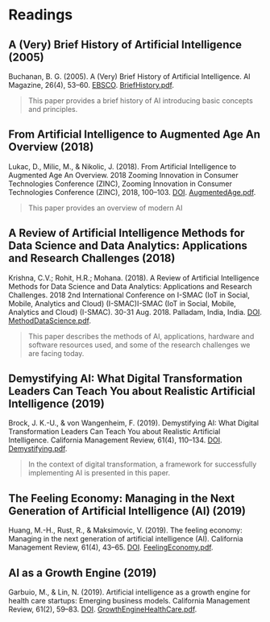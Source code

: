 # Readings

## A (Very) Brief History of Artificial Intelligence (2005)

Buchanan, B. G. (2005). A (Very) Brief History of Artificial Intelligence. AI Magazine, 26(4), 53–60. [EBSCO](https://search-ebscohost-com.proxy1.ncu.edu/login.aspx?direct=true&db=ofs&AN=501189619&site=eds-live).  [BriefHistory.pdf](BriefHistory.pdf).

> This paper provides a brief history of AI introducing basic concepts and principles.

## From Artificial Intelligence to Augmented Age An Overview (2018)

Lukac, D., Milic, M., & Nikolic, J. (2018). From Artificial Intelligence to Augmented Age An Overview. 2018 Zooming Innovation in Consumer Technologies Conference (ZINC), Zooming Innovation in Consumer Technologies Conference (ZINC), 2018, 100–103. [DOI](https://doi-org.proxy1.ncu.edu/10.1109/ZINC.2018.8448793).  [AugmentedAge.pdf](AugmentedAge.pdf).

> This paper provides an overview of modern AI

## A Review of Artificial Intelligence Methods for Data Science and Data Analytics: Applications and Research Challenges (2018)

Krishna, C.V.; Rohit, H.R.; Mohana. (2018). A Review of Artificial Intelligence Methods for Data Science and Data Analytics: Applications and Research Challenges.  2018 2nd International Conference on I-SMAC (IoT in Social, Mobile, Analytics and Cloud) (I-SMAC)I-SMAC (IoT in Social, Mobile, Analytics and Cloud) (I-SMAC). 30-31 Aug. 2018. Palladam, India, India. [DOI](https://doi-org.proxy1.ncu.edu/10.1109/I-SMAC.2018.8653670). [MethodDataScience.pdf](MethodDataScience.pdf).

> This paper describes the methods of AI, applications, hardware and software resources used, and some of the research challenges we are facing today.

## Demystifying AI: What Digital Transformation Leaders Can Teach You about Realistic Artificial Intelligence (2019)

Brock, J. K.-U., & von Wangenheim, F. (2019). Demystifying AI: What Digital Transformation Leaders Can Teach You about Realistic Artificial Intelligence. California Management Review, 61(4), 110–134. [DOI](https://doi-org.proxy1.ncu.edu/10.1177/1536504219865226). [Demystifying.pdf](Demystifying.pdf).

> In the context of digital transformation, a framework for successfully implementing AI is presented in this paper.

## The Feeling Economy: Managing in the Next Generation of Artificial Intelligence (AI) (2019)

Huang, M.-H., Rust, R., & Maksimovic, V. (2019). The feeling economy: Managing in the next generation of artificial intelligence (AI). California Management Review, 61(4), 43–65. [DOI](https://doi-org.proxy1.ncu.edu/10.1177/0008125619863436). [FeelingEconomy.pdf](FeelingEconomy.pdf).

## AI as a Growth Engine (2019)

Garbuio, M., & Lin, N. (2019). Artificial intelligence as a growth engine for health care startups: Emerging business models. California Management Review, 61(2), 59–83. [DOI](https://doi-org.proxy1.ncu.edu/10.1177/0008125618811931).  [GrowthEngineHealthCare.pdf](GrowthEngineHealthCare.pdf).

